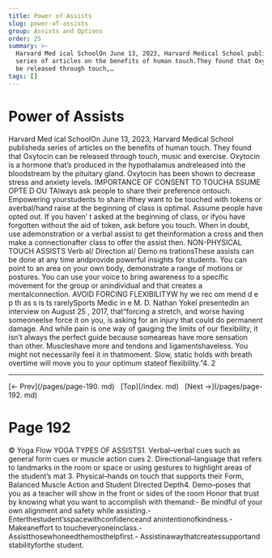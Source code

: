 ```yaml
---
title: Power of Assists
slug: power-of-assists
group: Assists and Options
order: 25
summary: >-
  Harvard Med ical SchoolOn June 13, 2023, Harvard Medical School publisheda
  series of articles on the benefits of human touch.They found that Oxytocin can
  be released through touch,…
tags: []
---
```

# Power of Assists

Harvard Med ical SchoolOn June 13, 2023, Harvard Medical School publisheda series of articles on the benefits of human touch. They found that Oxytocin can be released through touch, music and exercise. Oxytocin is a hormone that’s produced in the hypothalamus andreleased into the bloodstream by the pituitary gland. Oxytocin has been shown to decrease stress and anxiety levels. IMPORTANCE OF CONSENT TO TOUCHA SSUME OPTE D OU TAlways ask people to share their preference ontouch. Empowering yourstudents to share ifthey want to be touched with tokens or averbal/hand raise at the beginning of class is optimal. Assume people have opted out. If you haven’ t asked at the beginning of class, or ifyou have forgotten without the aid of token, ask before you touch. When in doubt, use ademonstration or a verbal assist to get theinformation a cross and then make a connectionafter class to offer the assist then. NON-PHYSICAL TOUCH ASSISTS Verb al/ Direction al/ Demo ns trationsThese assists can be done at any time andprovide powerful insights for students. You can point to an area on your own body, demonstrate a range of motions or postures. You can use your voice to bring awareness to a specific movement for the group or anindividual and that creates a mentalconnection. AVOID FORCING FLEXIBILITYW hy we rec om mend d e p th as s is ts rarelySports Medic in e M. D. Nathan Yokel presentedin an interview on August 25 , 2017, that“forcing a stretch, and worse having someoneelse force it on you, is asking for an injury that could do permanent damage. And while pain is one way of gauging the limits of our flexibility, it isn’t always the perfect guide because someareas have more sensation than other. Muscleshave more and tendons and ligamentshaveless. You might not necessarily feel it in thatmoment. Slow, static holds with breath overtime will move you to your optimum stateof flexibility.”4. 2
- --
[← Prev](/pages/page-190. md) &nbsp; [Top](/index. md) &nbsp; [Next →](/pages/page-192. md)

# Page 192

© Yoga Flow YOGA TYPES OF ASSISTS1. Verbal–verbal cues such as general form cues or muscle action cues 2. Directional–language that refers to landmarks in the room or space or using gestures to highlight areas of the student’s mat 3. Physical–hands on touch that supports their Form, Balanced Muscle Action and Student Directed Depth4. Demo–poses that you as a teacher will show in the front or sides of the room Honor that trust by knowing what you want to accomplish with themand:- Be mindful of your own alignment and safety while assisting.- Enterthestudent’sspacewithconfidenceand anintentionofkindness.- Makeaneffort to toucheveryoneinclass.- Assistthosewhoneedthemosthelpfirst.- Assistinawaythatcreatessupportand stabilityforthe student.
